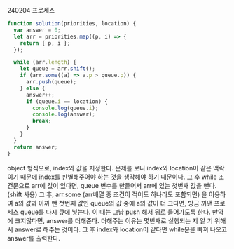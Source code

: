 240204 프로세스

```javascript
function solution(priorities, location) {
  var answer = 0;
  let arr = priorities.map((p, i) => {
    return { p, i };
  });

  while (arr.length) {
    let queue = arr.shift();
    if (arr.some((a) => a.p > queue.p)) {
      arr.push(queue);
    } else {
      answer++;
      if (queue.i == location) {
        console.log(queue.i);
        console.log(answer);
        break;
      }
    }
  }
  return answer;
}
```

object 형식으로, index와 값을 지정한다. 문제를 보니 index와 location이 같은 맥락이기 때문에 index를 판별해주어야 하는 것을 생각해야 하기 때문이다. 그 후 while 조건문으로 arr에 값이 있다면, queue 변수를 만들어서 arr에 있는 첫번째 값을 뺀다. (shift 사용) 그 후, arr.some (arr배열 중 조건이 적어도 하나라도 포함되면) 을 이용하여 a의 값과 아까 뺀 첫번째 값인 queue의 값 중에 a의 값이 더 크다면, 방금 꺼낸 프로세스 queue를 다시 큐에 넣는다. 이 때는 그냥 push 해서 뒤로 들어가도록 한다. 만약에 크지않다면, answer를 더해준다. 더해주는 이유는 몇번째로 실행되는 지 알 기 위해서 answer로 해주는 것이다. 그 후 index와 location이 같다면 while문을 빠져 나오고 answer를 출력한다.
